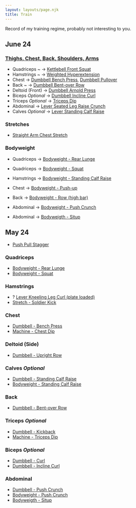 ```yaml
---
layout: layouts/page.njk
title: Train
---
```


Record of my training regime, probably not interesting to you.

## June 24

### [Thighs, Chest, Back, Shoulders, Arms](https://exrx.net/Workouts/Workout1PPPP)

- Quadriceps ~ -> [Kettlebell Front Squat](https://exrx.net/WeightExercises/Kettlebell/KBFrontSquat)
- Hamstrings ~ -> [Weighted Hyperextension](https://exrx.net/WeightExercises/Hamstrings/Wt45Hyperextension)
- Chest -> [Dumbbell Bench Press](https://exrx.net/WeightExercises/PectoralSternal/DBBenchPress), [Dumbbell Pullover](https://exrx.net/WeightExercises/PectoralSternal/DBPullover)
- Back ~ -> [Dumbbell Bent-over Row](https://exrx.net/WeightExercises/BackGeneral/DBBentOverRow)
- Deltoid (Front) -> [Dumbbell Arnold Press](https://exrx.net/WeightExercises/DeltoidAnterior/DBArnoldPress)
- Biceps _Optional_ -> [Dumbbell Incline Curl](https://exrx.net/WeightExercises/Biceps/DBInclineCurl)
- Triceps _Optional_ -> [Triceps Dip](https://exrx.net/WeightExercises/Triceps/BWTriDip)
- Abdominal -> [Lever Seated Leg Raise Crunch](https://exrx.net/WeightExercises/RectusAbdominis/LVSeatedLegRaiseCrunchPL)
- Calves _Optional_ -> [Lever Standing Calf Raise](https://exrx.net/WeightExercises/Gastrocnemius/LVStandingCalfRaisePL)

### Stretches

- [Straight Arm Chest Stretch](https://exrx.net/Stretches/ChestGeneral/StraightArm)

### Bodyweight

- Quadriceps -> [Bodyweight - Rear Lunge](https://exrx.net/WeightExercises/Quadriceps/BWRearLunge)
- Quadriceps -> [Bodyweight - Squat](https://exrx.net/WeightExercises/Quadriceps/BWSquat)
- Hamstrings -> [Bodyweight - Standing Calf Raise](https://exrx.net/WeightExercises/Gastrocnemius/BWStandingCalfRaise)
- Chest -> [Bodyweight - Push-up](https://exrx.net/WeightExercises/PectoralSternal/BWPushup)
- Back -> [Bodyweight - Row (high bar)](https://exrx.net/WeightExercises/BackGeneral/BWSupineRowHigh)

- Abdominal -> [Bodyweight - Push Crunch](https://exrx.net/WeightExercises/RectusAbdominis/BWCrunch)
- Abdominal -> [Bodyweigth - Situp](https://exrx.net/WeightExercises/RectusAbdominis/BWSitUpX)

## May 24

- [Push Pull Stagger](https://exrx.net/Workouts/Workout1PPPP)

### Quadriceps

- [Bodyweight - Rear Lunge](https://exrx.net/WeightExercises/Quadriceps/BWRearLunge)
- [Bodyweight - Squat](https://exrx.net/WeightExercises/Quadriceps/BWSquat)

### Hamstrings

- ? [Lever Kneeling Leg Curl (plate loaded)](https://exrx.net/WeightExercises/Hamstrings/LVKneelingLegCurlH)
- [Stretch - Soldier Kick](https://exrx.net/Stretches/Hamstrings/SoldierKick)

### Chest

- [Dumbbell - Bench Press](https://exrx.net/WeightExercises/PectoralSternal/DBBenchPress)
- [Machine - Chest Dip](https://exrx.net/WeightExercises/PectoralSternal/AsChestDip)

### Deltoid (Side)

- [Dumbbell - Upright Row](https://exrx.net/WeightExercises/DeltoidLateral/DBUprightRow)

### Calves _Optional_

- [Dumbbell - Standing Calf Raise](https://exrx.net/WeightExercises/Gastrocnemius/DBStandingCalfRaise)
- [Bodyweight - Standing Calf Raise](https://exrx.net/WeightExercises/Gastrocnemius/BWStandingCalfRaise)

### Back

- [Dumbbell - Bent-over Row](https://exrx.net/WeightExercises/BackGeneral/DBBentOverRow)

### Triceps _Optional_

- [Dumbbell - Kickback](https://exrx.net/WeightExercises/Triceps/DBKickback)
- [Machine - Triceps Dip](https://exrx.net/WeightExercises/Triceps/ASTriDip)

### Biceps _Optional_

- [Dumbbell - Curl](https://exrx.net/WeightExercises/Biceps/DBCurl)
- [Dumbbell - Incline Curl](https://exrx.net/WeightExercises/Biceps/DBInclineCurl)

### Abdominal

- [Dumbbell - Push Crunch](https://exrx.net/WeightExercises/RectusAbdominis/DBPushCrunch)
- [Bodyweight - Push Crunch](https://exrx.net/WeightExercises/RectusAbdominis/BWCrunch)
- [Bodyweigth - Situp](https://exrx.net/WeightExercises/RectusAbdominis/BWSitUpX)
